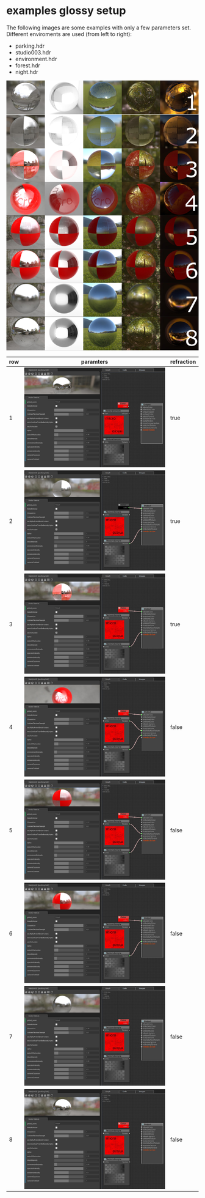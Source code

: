 # examples glossy setup
The following images are some examples with only a few parameters set. Different enviroments are used (from left to right):
* parking.hdr
* studio003.hdr
* environment.hdr
* forest.hdr
* night.hdr

![UI ButtonBar](images/tut2.jpg)


row|paramters|refraction
---|---------|----------
1|![UI ButtonBar](images/par1.jpg)|true
2|![UI ButtonBar](images/par2.jpg)|true
3|![UI ButtonBar](images/par3.jpg)|true
4|![UI ButtonBar](images/par4.jpg)|false
5|![UI ButtonBar](images/par5.jpg)|false
6|![UI ButtonBar](images/par6.jpg)|false
7|![UI ButtonBar](images/par7.jpg)|false
8|![UI ButtonBar](images/par8.jpg)|false
